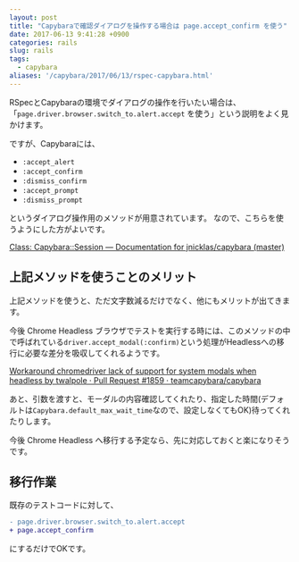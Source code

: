 ```yaml
---
layout: post
title: "Capybaraで確認ダイアログを操作する場合は page.accept_confirm を使う"
date: 2017-06-13 9:41:28 +0900
categories: rails
slug: rails
tags:
  - capybara
aliases: '/capybara/2017/06/13/rspec-capybara.html'
---
```


RSpecとCapybaraの環境でダイアログの操作を行いたい場合は、
「`page.driver.browser.switch_to.alert.accept` を使う」という説明をよく見かけます。

ですが、Capybaraには、

- `:accept_alert`
- `:accept_confirm`
- `:dismiss_confirm`
- `:accept_prompt`
- `:dismiss_prompt`

というダイアログ操作用のメソッドが用意されています。
なので、こちらを使うようにした方がよいです。

[Class: Capybara::Session — Documentation for jnicklas/capybara \(master\)](http://www.rubydoc.info/github/jnicklas/capybara/master/Capybara/Session)

## 上記メソッドを使うことのメリット
上記メソッドを使うと、ただ文字数減るだけでなく、他にもメリットが出てきます。

今後 Chrome Headless ブラウザでテストを実行する時には、このメソッドの中で呼ばれている`driver.accept_modal(:confirm)`という処理がHeadlessへの移行に必要な差分を吸収してくれるようです。

[Workaround chromedriver lack of support for system modals when headless by twalpole · Pull Request \#1859 · teamcapybara/capybara](https://github.com/teamcapybara/capybara/pull/1859/files)

あと、引数を渡すと、モーダルの内容確認してくれたり、指定した時間(デフォルトは`Capybara.default_max_wait_time`なので、設定しなくてもOK)待ってくれたりします。

今後 Chrome Headless へ移行する予定なら、先に対応しておくと楽になりそうです。

## 移行作業

既存のテストコードに対して、

``` diff
- page.driver.browser.switch_to.alert.accept
+ page.accept_confirm
```

にするだけでOKです。
